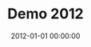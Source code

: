 ---
title:  "Demo 2012"
leader: "Participation focused minisite. Includes PHP-based social image generator."
date: 2012-01-01 00:00:00
image: demo2012
category: past
---